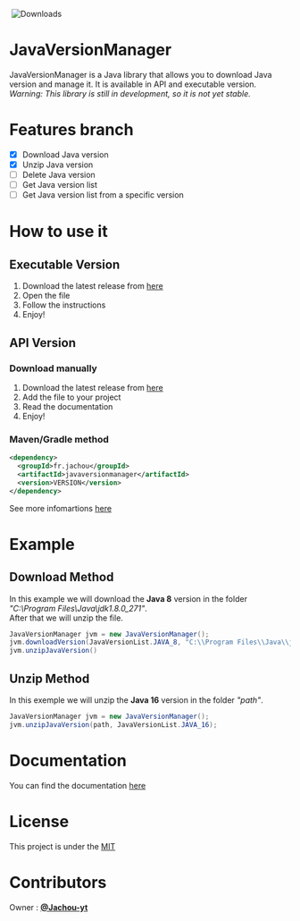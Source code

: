 <img src="https://img.shields.io/github/repo-size/Jachou-yt/JavaVersionManager" alt=""> <img src="https://img.shields.io/github/downloads/Jachou-yt/JavaVersionManager/total" alt="Downloads"> <img src="https://img.shields.io/github/issues/Jachou-yt/JavaVersionManager" alt=""> <img src="https://img.shields.io/github/sponsors/Jachou-yt" alt=""><img src="https://img.shields.io/github/license/Jachou-yt/JavaVersionManager" alt=""> <img src="https://img.shields.io/github/v/release/Jachou-yt/JavaVersionManager" alt=""> <img src="https://img.shields.io/github/last-commit/Jachou-yt/JavaVersionManager" alt=""><img src="https://img.shields.io/github/contributors/Jachou-yt/JavaVersionManager" alt=""> <img src="https://img.shields.io/github/languages/code-size/Jachou-yt/JavaVersionManager" alt=""> <img src="https://img.shields.io/github/languages/top/Jachou-yt/JavaVersionManager" alt="">

# JavaVersionManager
JavaVersionManager is a Java library that allows you to download Java version and manage it. It is available in API and executable version.
<br>
*Warning: This library is still in development, so it is not yet stable.*

# Features branch
- [x] Download Java version
- [x] Unzip Java version
- [ ] Delete Java version
- [ ] Get Java version list
- [ ] Get Java version list from a specific version

# How to use it
## Executable Version
1. Download the latest release from [here](https://github.com/Jachou-yt/JavaVersionManager/releases/)
2. Open the file
3. Follow the instructions
4. Enjoy!
## API Version
### Download manually
1. Download the latest release from [here](https://github.com/Jachou-yt/JavaVersionManager/releases/)
2. Add the file to your project
3. Read the documentation
4. Enjoy!
### Maven/Gradle method
```xml
<dependency>
  <groupId>fr.jachou</groupId>
  <artifactId>javaversionmanager</artifactId>
  <version>VERSION</version>
</dependency>
```
See more infomartions [here](https://github.com/Jachou-yt/JavaVersionManager/packages)

# Example

## Download Method
In this example we will download the __Java 8__ version in the folder *"C:\\Program Files\\Java\\jdk1.8.0_271"*.<br>
After that we will unzip the file.
```java
JavaVersionManager jvm = new JavaVersionManager();
jvm.downloadVersion(JavaVersionList.JAVA_8, "C:\\Program Files\\Java\\jdk1.8.0_271");
jvm.unzipJavaVersion() 
```

## Unzip Method
In this exemple we will unzip the __Java 16__ version in the folder *"path"*.
```java
JavaVersionManager jvm = new JavaVersionManager();
jvm.unzipJavaVersion(path, JavaVersionList.JAVA_16); 
```


# Documentation
You can find the documentation [here](https://)

# License
This project is under the [MIT](https://github.com/Jachou-yt/JavaVersionManager/blob/master/LICENSE)

# Contributors
Owner : [__@Jachou-yt__](https://github.com/Jachou-yt)<br>
